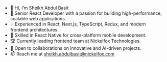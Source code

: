 - 👋 Hi, I’m Sheikh Abdul Basit
- 🚀 Senior React Developer with a passion for building high-performance, scalable web applications.
- 💡 Experienced in React, Next.js, TypeScript, Redux, and modern frontend architectures.
- 📱 Skilled in React Native for cross-platform mobile development.
- 🏆 Currently leading frontend team at Nickelfox Technologies.
- 🤝 Open to collaborations on innovative and AI-driven projects.
- 📫 Reach me at sheikh.abdulbasit@nickelfox.com
